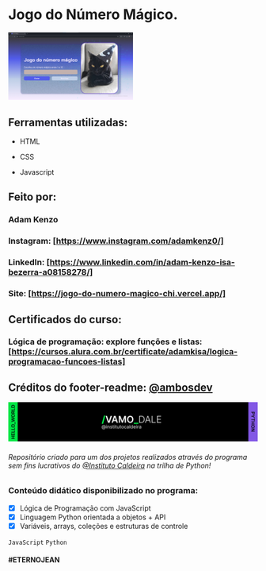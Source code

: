# Jogo do Número Mágico.

<img src="./img/imagemTela.png" alt="imagem do site" width="50%">

## Ferramentas utilizadas:

* HTML

* CSS

* Javascript

## Feito por:

### Adam Kenzo

### Instagram: [https://www.instagram.com/adamkenz0/]

### LinkedIn: [https://www.linkedin.com/in/adam-kenzo-isa-bezerra-a08158278/]

### Site: [https://jogo-do-numero-magico-chi.vercel.app/]


## Certificados do curso: 

### Lógica de programação: explore funções e listas: [https://cursos.alura.com.br/certificate/adamkisa/logica-programacao-funcoes-listas]


## Créditos do footer-readme: [@ambosdev](https://github.com/ambosdev)
![Imagem](./img/python_caldeira.png)
###### Repositório criado para um dos projetos realizados através do programa sem fins lucrativos do [@Instituto Caldeira](https://www.instagram.com/institutocaldeira) na trilha de Python!
### Conteúdo didático disponibilizado no programa:
- [x] Lógica de Programação com JavaScript
- [x] Linguagem Python orientada a objetos + API
- [x] Variáveis, arrays, coleções e estruturas de controle

`JavaScript` `Python`
#### #ETERNOJEAN
